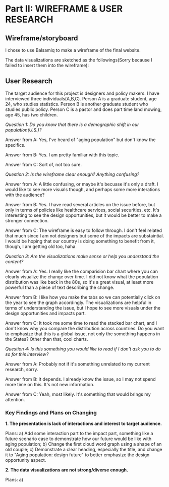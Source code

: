 # Part II: WIREFRAME & USER RESEARCH 

## Wireframe/storyboard

I chose to use Balsamiq to make a wireframe of the final website.

The data visualizations are sketched as the followings(Sorry because I failed to insert them into the wireframe):


## User Research

The target audience for this project is designers and policy makers. I have interviewed three individuals(A,B,C). Person A is a graduate student, age 24, who studies statistics. Person B is another graduate student who studies public policy. Person C is a pastor and does part time land mowing, age 45, has two children.

*Question 1: Do you know that there is a demographic shift in our population(U.S.)?*

Answer from A: Yes, I've heard of "aging population" but don't know the specifics.

Answer from B: Yes. I am pretty familiar with this topic.

Answer from C: Sort of, not too sure.

*Question 2: Is the wireframe clear enough? Anything confusing?*

Answer from A: A little confusing, or maybe it's becuase it's only a draft. I would like to see more visuals though, and perhaps some more interations with the audience?

Answer from B: Yes. I have read several articles on the issue before, but only in terms of policies like healthcare services, social securities, etc. It's interesting to see the design opportunities, but it would be better to make a stronger connection.

Answer from C: The wireframe is easy to follow through. I don't feel related that much since I am not designers but some of the impacts are substaintial. I would be hoping that our country is doing something to benefit from it, though, I am getting old too, haha. 

*Question 3: Are the visualizations make sense or help you understand the content?*

Answer from A: Yes. I really like the comparision bar chart where you can clearly visualize the change over time. I did not know what the population distribution was like back in the 80s, so it's a great visual, at least more powerful than a piece of text describing the change.

Answer from B: I like how you make the tabs so we can potentially click on the year to see the graph accordingly. The visualizations are helpful in terms of understanding the issue, but I hope to see more visuals under the design opportunities and impacts part.

Answer from C: It took me some time to read the stacked bar chart, and I don't know why you compare the distribution across countries. Do you want to emphasize that this is a global issue, not only the something happens in the States? Other than that, cool charts.

*Question 4: Is this something you would like to read if I don't ask you to do so for this interview?*

Answer from A: Probably not if it's something unrelated to my current research, sorry.

Answer from B: It depends. I already know the issue, so I may not spend more time on this. It's not new information.

Answer from C: Yeah, most likely. It's something that would brings my attention.


### Key Findings and Plans on Changing

**1. The presentation is lack of interactions and interest to target audience.**

Plans: a) Add some interaction part to the impact part, something like a future scenario case to demonstrate how our future would be like with aging population;
b) Change the first cloud word graph using a shape of an old couple;
c) Demonstrate a clear heading, especially the title, and change it to "Aging population: design future" to better emphasize the design opportunity aspect.

**2. The data visualizations are not strong/diverse enough.**

Plans: a) 

